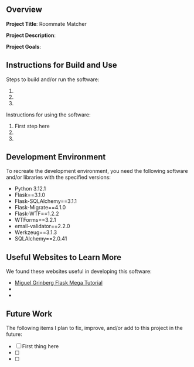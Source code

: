 ## Overview

**Project Title**: Roommate Matcher

**Project Description**:

**Project Goals**:

## Instructions for Build and Use

Steps to build and/or run the software:

1. 
2.
3.

Instructions for using the software:

1. First step here
2.
3.

## Development Environment 

To recreate the development environment, you need the following software and/or libraries with the specified versions:

* Python 3.12.1
* Flask==3.1.0
* Flask-SQLAlchemy==3.1.1
* Flask-Migrate==4.1.0
* Flask-WTF==1.2.2
* WTForms==3.2.1
* email-validator==2.2.0
* Werkzeug==3.1.3
* SQLAlchemy==2.0.41

## Useful Websites to Learn More

We found these websites useful in developing this software:

* [Miguel Grinberg Flask Mega Tutorial](https://blog.miguelgrinberg.com/post/the-flask-mega-tutorial-part-i-hello-world)
*
*

## Future Work

The following items I plan to fix, improve, and/or add to this project in the future:

* [ ] First thing here
* [ ]
* [ ]
